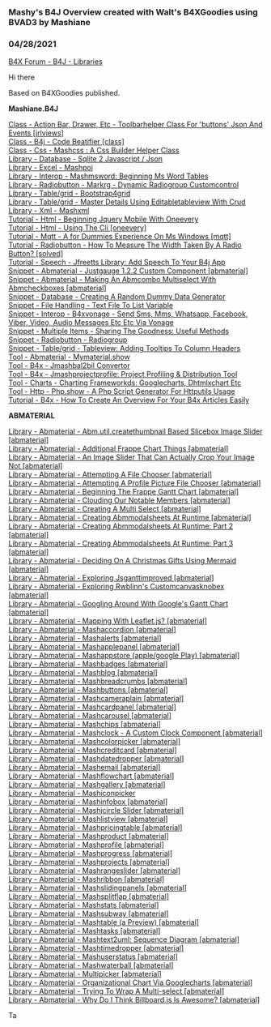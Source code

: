 ### Mashy's B4J Overview created with Walt's B4XGoodies using BVAD3 by Mashiane
### 04/28/2021
[B4X Forum - B4J - Libraries](https://www.b4x.com/android/forum/threads/91351/)

Hi there  
  
Based on B4XGoodies published.  
  
**Mashiane.B4J**  
  
[Class - Action Bar, Drawer, Etc - Toolbarhelper Class For 'buttons' Json And Events [jrlviews]](https://www.b4x.com/android/forum/threads/jrlviews-toolbarhelper-class-for-buttons-json-and-events.84902/)  
[Class - B4j - Code Beatifier [class]](https://www.b4x.com/android/forum/threads/class-code-beatifier.72947/)  
[Class - Css - Mashcss : A Css Builder Helper Class](https://www.b4x.com/android/forum/threads/mashcss-a-css-builder-helper-class.96285/)  
[Library - Database - Sqlite 2 Javascript / Json](https://www.b4x.com/android/forum/threads/sqlite-2-javascript-json.110014/)  
[Library - Excel - Mashpoi](https://www.b4x.com/android/forum/threads/mashpoi.91334/)  
[Library - Interop - Mashmsword: Beginning Ms Word Tables](https://www.b4x.com/android/forum/threads/mashmsword-beginning-ms-word-tables.95924/)  
[Library - Radiobutton - Markrg - Dynamic Radiogroup Customcontrol](https://www.b4x.com/android/forum/threads/markrg-dynamic-radiogroup-customcontrol.84490/)  
[Library - Table/grid - Bootstrap4grid](https://www.b4x.com/android/forum/threads/bootstrap4grid.95317/)  
[Library - Table/grid - Master Details Using Editabletableview With Crud](https://www.b4x.com/android/forum/threads/master-details-using-editabletableview-with-crud.72141/)  
[Library - Xml - Mashxml](https://www.b4x.com/android/forum/threads/mashxml.91492/)  
[Tutorial - Html - Beginning Jquery Mobile With Oneevery](https://www.b4x.com/android/forum/threads/beginning-jquery-mobile-with-oneevery.89037/)  
[Tutorial - Html - Using The Cli [oneevery]](https://www.b4x.com/android/forum/threads/oneevery-using-the-cli.88757/)  
[Tutorial - Mqtt - A for Dummies Experience On Ms Windows [mqtt]](https://www.b4x.com/android/forum/threads/mqtt-a-for-dummies-experience-on-ms-windows.126352/)  
[Tutorial - Radiobutton - How To Measure The Width Taken By A Radio Button? [solved]](https://www.b4x.com/android/forum/threads/solved-how-to-measure-the-width-taken-by-a-radio-button.90746/)  
[Tutorial - Speech - Jfreetts Library: Add Speech To Your B4j App](https://www.b4x.com/android/forum/threads/freetts-speech-api-works-in-debug-mode.74618/)  
[Snippet - Abmaterial - Justgauge 1.2.2 Custom Component [abmaterial]](https://www.b4x.com/android/forum/threads/abmaterial-justgauge-1-2-2-custom-component.78280/)  
[Snippet - Abmaterial - Making An Abmcombo Multiselect With Abmcheckboxes [abmaterial]](https://www.b4x.com/android/forum/threads/abmaterial-making-an-abmcombo-multiselect-with-abmcheckboxes.95791/)  
[Snippet - Database - Creating A Random Dummy Data Generator](https://www.b4x.com/android/forum/threads/creating-a-random-dummy-data-generator.106080/)  
[Snippet - File Handling - Text File To List Variable](https://www.b4x.com/android/forum/threads/text-file-to-list-variable.106024/)  
[Snippet - Interop - B4xvonage - Send Sms, Mms, Whatsapp, Facebook, Viber, Video, Audio Messages Etc Etc Via Vonage](https://www.b4x.com/android/forum/threads/b4xvonage-send-sms-mms-whatsapp-facebook-viber-video-audio-messages-etc-etc-via-vonage.129928/)  
[Snippet - Multiple Items - Sharing The Goodness: Useful Methods](https://www.b4x.com/android/forum/threads/sharing-the-goodness-useful-methods.59058/)  
[Snippet - Radiobutton - Radiogroup](https://www.b4x.com/android/forum/threads/radiogroup.90750/)  
[Snippet - Table/grid - Tableview: Adding Tooltips To Column Headers](https://www.b4x.com/android/forum/threads/tableview-adding-tooltips-to-column-headers.96336/)  
[Tool - Abmaterial - Mymaterial.show](https://www.b4x.com/android/forum/threads/abmaterial-show.70259/)  
[Tool - B4x - Jmashbal2bil Convertor](https://www.b4x.com/android/forum/threads/jmashbal2bil-convertor.68949)  
[Tool - B4x - Jmashprojectprofile: Project Profiling & Distribution Tool](https://www.b4x.com/android/forum/threads/jmashprojectprofile-project-profiling-distribution-tool.69336/)  
[Tool - Charts - Charting Frameworkds: Googlecharts, Dhtmlxchart Etc](https://www.b4x.com/android/forum/threads/charting-frameworkds-googlecharts-dhtmlxchart-etc.33279/)  
[Tool - Http - Php.show - A Php Script Generator For Httputils Usage](https://www.b4x.com/android/forum/threads/php-show-a-php-script-generator-for-httputils-usage.58709)  
[Tutorial - B4x - How To Create An Overview For Your B4x Articles Easily](https://www.b4x.com/android/forum/threads/how-to-create-an-overview-for-your-b4x-articles-easily.91359/)  
  
**ABMATERIAL**  
  
[Library - Abmaterial - Abm.util.createthumbnail Based Slicebox Image Slider [abmaterial]](https://www.b4x.com/android/forum/threads/abmaterial-abm-util-createthumbnail-based-slicebox-image-slider.96473/)  
[Library - Abmaterial - Additional Frappe Chart Things [abmaterial]](https://www.b4x.com/android/forum/threads/abmaterial-additional-frappe-chart-things.94265/)  
[Library - Abmaterial - An Image Slider That Can Actually Crop Your Image Not [abmaterial]](https://www.b4x.com/android/forum/threads/abmaterial-an-image-slider-that-can-actually-crop-your-image-not.96469/)  
[Library - Abmaterial - Attempting A File Chooser [abmaterial]](https://www.b4x.com/android/forum/threads/abmaterial-attempting-a-file-chooser.95388/)  
[Library - Abmaterial - Attempting A Profile Picture File Chooser [abmaterial]](https://www.b4x.com/android/forum/threads/abmaterial-attempting-a-profile-picture-file-chooser.95394/)  
[Library - Abmaterial - Beginning The Frappe Gantt Chart [abmaterial]](https://www.b4x.com/android/forum/threads/abmaterial-beginning-the-frappe-gantt-chart.94333/)  
[Library - Abmaterial - Clouding Our Notable Members [abmaterial]](https://www.b4x.com/android/forum/threads/abmaterial-clouding-our-notable-members.96744/)  
[Library - Abmaterial - Creating A Multi Select [abmaterial]](https://www.b4x.com/android/forum/threads/abmaterial-creating-a-multi-select.95767/)  
[Library - Abmaterial - Creating Abmmodalsheets At Runtime [abmaterial]](https://www.b4x.com/android/forum/threads/abmaterial-creating-abmmodalsheets-at-runtime.96553/)  
[Library - Abmaterial - Creating Abmmodalsheets At Runtime: Part 2 [abmaterial]](https://www.b4x.com/android/forum/threads/abmaterial-creating-abmmodalsheets-at-runtime-part-2.96796/)  
[Library - Abmaterial - Creating Abmmodalsheets At Runtime: Part 3 [abmaterial]](https://www.b4x.com/android/forum/threads/abmaterial-creating-abmmodalsheets-at-runtime-part-3.96949/)  
[Library - Abmaterial - Deciding On A Christmas Gifts Using Mermaid [abmaterial]](https://www.b4x.com/android/forum/threads/abmaterial-deciding-on-a-christmas-gifts-using-mermaid.99964/)  
[Library - Abmaterial - Exploring Jsganttimproved [abmaterial]](https://www.b4x.com/android/forum/threads/abmaterial-exploring-jsganttimproved.92712/)  
[Library - Abmaterial - Exploring Rwblinn's Customcanvasknobex [abmaterial]](https://www.b4x.com/android/forum/threads/abmaterial-exploring-rwblinns-customcanvasknobex.87246/)  
[Library - Abmaterial - Googling Around With Google's Gantt Chart [abmaterial]](https://www.b4x.com/android/forum/threads/abmaterial-googling-around-with-googles-gantt-chart.92646/)  
[Library - Abmaterial - Mapping With Leaflet.js? [abmaterial]](https://www.b4x.com/android/forum/threads/abmaterial-mapping-with-leaflet-js.94624/)  
[Library - Abmaterial - Mashaccordion [abmaterial]](https://www.b4x.com/android/forum/threads/abmaterial-mashaccordion.87738/)  
[Library - Abmaterial - Mashalerts [abmaterial]](https://www.b4x.com/android/forum/threads/abmaterial-mashalerts.86500/)  
[Library - Abmaterial - Mashapplepanel [abmaterial]](https://www.b4x.com/android/forum/threads/abmaterial-mashapplepanel.87727/)  
[Library - Abmaterial - Mashappstore (apple/google Play) [abmaterial]](https://www.b4x.com/android/forum/threads/abmaterial-mashappstore-apple-google-play.87539/)  
[Library - Abmaterial - Mashbadges [abmaterial]](https://www.b4x.com/android/forum/threads/abmaterial-mashbadges.87292/)  
[Library - Abmaterial - Mashblog [abmaterial]](https://www.b4x.com/android/forum/threads/abmaterial-mashblog.86506/)  
[Library - Abmaterial - Mashbreadcrumbs [abmaterial]](https://www.b4x.com/android/forum/threads/abmaterial-mashbreadcrumbs.86309/)  
[Library - Abmaterial - Mashbuttons [abmaterial]](https://www.b4x.com/android/forum/threads/abmaterial-mashbuttons.87072/)  
[Library - Abmaterial - Mashcameraplain [abmaterial]](https://www.b4x.com/android/forum/threads/abmaterial-mashcameraplain.86132/)  
[Library - Abmaterial - Mashcardpanel [abmaterial]](https://www.b4x.com/android/forum/threads/abmaterial-mashcardpanel.87502/)  
[Library - Abmaterial - Mashcarousel [abmaterial]](https://www.b4x.com/android/forum/threads/abmaterial-mashcarousel.86507/)  
[Library - Abmaterial - Mashchips [abmaterial]](https://www.b4x.com/android/forum/threads/abmaterial-mashchips.86569/)  
[Library - Abmaterial - Mashclock - A Custom Clock Component [abmaterial]](https://www.b4x.com/android/forum/threads/abmaterial-mashclock-a-custom-clock-component.85869/)  
[Library - Abmaterial - Mashcolorpicker [abmaterial]](https://www.b4x.com/android/forum/threads/abmaterial-mashcolorpicker.87767/)  
[Library - Abmaterial - Mashcreditcard [abmaterial]](https://www.b4x.com/android/forum/threads/abmaterial-mashcreditcard.87030/)  
[Library - Abmaterial - Mashdatedropper [abmaterial]](https://www.b4x.com/android/forum/threads/abmaterial-mashdatedropper.86825/)  
[Library - Abmaterial - Mashemail [abmaterial]](https://www.b4x.com/android/forum/threads/abmaterial-mashemail.86606/)  
[Library - Abmaterial - Mashflowchart [abmaterial]](https://www.b4x.com/android/forum/threads/abmaterial-mashflowchart.92421/)  
[Library - Abmaterial - Mashgallery [abmaterial]](https://www.b4x.com/android/forum/threads/abmaterial-mashgallery.87018/)  
[Library - Abmaterial - Mashiconpicker](https://www.b4x.com/android/forum/threads/mashiconpicker.86003/)  
[Library - Abmaterial - Mashinfobox [abmaterial]](https://www.b4x.com/android/forum/threads/abmaterial-mashinfobox.87536/)  
[Library - Abmaterial - Mashjcircle Slider [abmaterial]](https://www.b4x.com/android/forum/threads/abmaterial-mashjcircle-slider.92373/)  
[Library - Abmaterial - Mashlistview [abmaterial]](https://www.b4x.com/android/forum/threads/abmaterial-mashlistview.87362/)  
[Library - Abmaterial - Mashpricingtable [abmaterial]](https://www.b4x.com/android/forum/threads/abmaterial-mashpricingtable.86568/)  
[Library - Abmaterial - Mashproduct [abmaterial]](https://www.b4x.com/android/forum/threads/abmaterial-mashproduct.86505/)  
[Library - Abmaterial - Mashprofile [abmaterial]](https://www.b4x.com/android/forum/threads/abmaterial-mashprofile.86502/)  
[Library - Abmaterial - Mashprogress [abmaterial]](https://www.b4x.com/android/forum/threads/abmaterial-mashprogress.87314/)  
[Library - Abmaterial - Mashprojects [abmaterial]](https://www.b4x.com/android/forum/threads/abmaterial-mashprojects.86523/)  
[Library - Abmaterial - Mashrangeslider [abmaterial]](https://www.b4x.com/android/forum/threads/abmaterial-mashrangeslider.86986/)  
[Library - Abmaterial - Mashribbon [abmaterial]](https://www.b4x.com/android/forum/threads/abmaterial-mashribbon.87294/)  
[Library - Abmaterial - Mashslidingpanels [abmaterial]](https://www.b4x.com/android/forum/threads/abmaterial-mashslidingpanels.86509/)  
[Library - Abmaterial - Mashsplitflap [abmaterial]](https://www.b4x.com/android/forum/threads/abmaterial-mashsplitflap.86964/)  
[Library - Abmaterial - Mashstats [abmaterial]](https://www.b4x.com/android/forum/threads/abmaterial-mashstats.86308/)  
[Library - Abmaterial - Mashsubway [abmaterial]](https://www.b4x.com/android/forum/threads/abmaterial-mashsubway.86212/)  
[Library - Abmaterial - Mashtable (a Preview) [abmaterial]](https://www.b4x.com/android/forum/threads/abmaterial-mashtable-a-preview.86744/)  
[Library - Abmaterial - Mashtasks [abmaterial]](https://www.b4x.com/android/forum/threads/abmaterial-mashtasks.86510/)  
[Library - Abmaterial - Mashtext2uml: Sequence Diagram [abmaterial]](https://www.b4x.com/android/forum/threads/abmaterial-mashtext2uml-sequence-diagram.92394/)  
[Library - Abmaterial - Mashtimedropper [abmaterial]](https://www.b4x.com/android/forum/threads/abmaterial-mashtimedropper.86826/)  
[Library - Abmaterial - Mashuserstatus [abmaterial]](https://www.b4x.com/android/forum/threads/abmaterial-mashuserstatus.87293/)  
[Library - Abmaterial - Mashwaterball [abmaterial]](https://www.b4x.com/android/forum/threads/abmaterial-mashwaterball.86215/)  
[Library - Abmaterial - Multipicker [abmaterial]](https://www.b4x.com/android/forum/threads/abmaterial-multipicker.95793/)  
[Library - Abmaterial - Organizational Chart Via Googlecharts [abmaterial]](https://www.b4x.com/android/forum/threads/abmaterial-organizational-chart-via-googlecharts.86028/)  
[Library - Abmaterial - Trying To Wrap A Multi-select [abmaterial]](https://www.b4x.com/android/forum/threads/abmaterial-trying-to-wrap-a-multi-select.94478/)  
[Library - Abmaterial - Why Do I Think Billboard.js Is Awesome? [abmaterial]](https://www.b4x.com/android/forum/threads/abmaterial-why-do-i-think-billboard-js-is-awesome.95998/)  
  
Ta